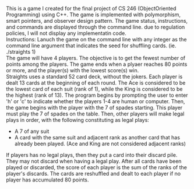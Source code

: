 This is a game I created for the final project of CS 246 (ObjectOriented Programming) using C++. The game is implemented with polymorphism, smart pointers, and observer design pattern. The game status, instructions, and commands are displayed through the command line. due to regulation policies, I will not display any implementatin code.    
Instructions: Lanuch the game on the command line with any integer as the command line argument that indicates the seed for shuffling cards. (ie. ./straights 1)  
The game will have 4 players. The objective is to get the fewest number of points among the players. The game ends when a plyaer reaches 80 points or more, and the player(s) with the lowest score(s) win.  
Straights uses a standard 52 card deck, without the jokers. Each player is dealt 13 cards at the beginning of each round. The Ace is considered to be the lowest card of each suit (rank of 1), while the King is considered to be the highest (rank of 13). 
The program begins by prompting the user to enter 'h' or 'c' to indicate whether the players 1-4 are human or computer. Then, the game begins with the player with the 7 of spades starting. This player must play the 7 of spades on the table. Then, other players will make legal plays in order, with the following constituting as legal plays:
  - A 7 of any suit
  - A card with the same suit and adjacent rank as another card that has already been played. (Ace and King are not considered adjacent ranks)   

If players has no legal plays, then they put a card into their discard pile. They may not discard when having a legal play. 
After all cards have been played or discarded, the score of each player is the sum of the ranks of the player's discards. The cards are reshuffled and dealt to each player if no player has accumulated 80 points. 
